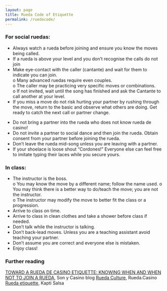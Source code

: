 ```yaml
---
layout: page
title: Rueda Code of Etiquette
permalink: /ruedacode/
---
```


### For social ruedas:

-	Always watch a rueda before joining and ensure you know the moves being called.
-	If a rueda is above your level and you don’t recognise the calls do not join
-	Make eye-contact with the caller (cantante) and wait for them to indicate you can join.  
  o	Many advanced ruedas require even couples.  
  o	The caller may be practicing very specific moves or combinations.  
	o If not invited, wait until the song has finished and ask the Cantante to call another at your level.  
-	If you miss a move do not risk hurting your partner by rushing through the move, return to the basic and observe what others are doing. Get ready to catch the next call or partner change.
*	Do not bring a partner into the rueda who does not know rueda de casino!
*	Do not invite a partner to social dance and then join the rueda. Obtain consent from your partner before joining the rueda.
*	Don’t leave the rueda mid-song unless you are leaving with a partner.
*	If your shoelace is loose shout “Cordones!” Everyone else can feel free to imitate typing their laces while you secure yours.


### In class:

*	The instructor is the boss.  
  o	You may know the move by a different name; follow the name used.
	o You may think there is a better way to do/teach the move; you are not the instructor.  
  o	The instructor may modify the move to better fit the class or a progression.  
*	Arrive to class on time.
*	Arrive to class in clean clothes and take a shower before class if needed.
*	Don’t talk while the instructor is talking.
*	Don’t back-lead moves. Unless you are a teaching assistant avoid teaching your partner.
*	Don’t assume you are correct and everyone else is mistaken.
*	Enjoy class!

### Further reading
[TOWARD A RUEDA DE CASINO ETIQUETTE: KNOWING WHEN AND WHEN NOT TO JOIN A RUEDA](https://sonycasino.com/2017/08/11/toward-a-rueda-de-casino-etiquette-knowing-when-and-when-not-to-join-a-rueda/), Son y Casino blog
[Rueda Culture](http://rueda.casino/rueda-culture/), Rueda.Casino
[Rueda etiquette](http://www.kapitisalsa.com/rueda-etiquette.html), Kapti Salsa
